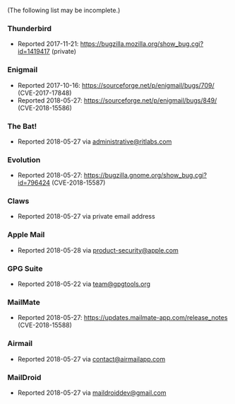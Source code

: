 (The following list may be incomplete.)

### Thunderbird

* Reported 2017-11-21: https://bugzilla.mozilla.org/show_bug.cgi?id=1419417 (private)

### Enigmail

* Reported 2017-10-16: https://sourceforge.net/p/enigmail/bugs/709/ (CVE-2017-17848)
* Reported 2018-05-27: https://sourceforge.net/p/enigmail/bugs/849/ (CVE-2018-15586)

### The Bat!

* Reported 2018-05-27 via administrative@ritlabs.com

### Evolution

* Reported 2018-05-27: https://bugzilla.gnome.org/show_bug.cgi?id=796424 (CVE-2018-15587)

### Claws

* Reported 2018-05-27 via private email address

### Apple Mail

* Reported 2018-05-28 via product-security@apple.com

### GPG Suite

* Reported 2018-05-22 via team@gpgtools.org

### MailMate

* Reported 2018-05-27: https://updates.mailmate-app.com/release_notes (CVE-2018-15588)

### Airmail

* Reported 2018-05-27 via contact@airmailapp.com

### MailDroid

* Reported 2018-05-27 via maildroiddev@gmail.com
